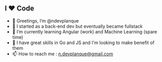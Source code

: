 ## I ❤️ Code

- 👋 Greetings, I’m @ndevplanque
- 👀 I started as a back-end dev but eventually became fullstack
- 🌱 I’m currently learning Angular (work) and Machine Learning (spare time)
- 💞️ I have great skills in Go and JS and I'm looking to make benefit of them
- 📫 How to reach me : n.devplanque@gmail.com

<!---
ndevplanque/ndevplanque is a ✨ special ✨ repository because its `README.md` (this file) appears on your GitHub profile.
You can click the Preview link to take a look at your changes.
--->
